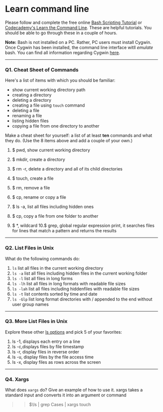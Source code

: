# Learn command line

Please follow and complete the free online [Bash Scripting Tutorial](https://ryanstutorials.net/bash-scripting-tutorial/) or [Codecademy's Learn the Command Line](https://www.codecademy.com/learn/learn-the-command-line). These are helpful tutorials. You should be able to go through these in a couple of hours.

**Note:** Bash is not installed on a PC. Rather, PC users must install Cygwin. Once Cygwin has been installed, the command line interface witll _emulate_ bash. You can find all information regarding Cygwin [here](https://www.cygwin.com/).

---

### Q1.  Cheat Sheet of Commands  

Here's a list of items with which you should be familiar:  
* show current working directory path
* creating a directory
* deleting a directory
* creating a file using `touch` command
* deleting a file
* renaming a file
* listing hidden files
* copying a file from one directory to another

Make a cheat sheet for yourself: a list of at least **ten** commands and what they do.  (Use the 8 items above and add a couple of your own.) 
> > 
1. $ pwd, show current working directory 
2. $ mkdir, create a directory
3. $ rm -r, delete a directory and all of its child directories
4. $ touch, create a file

5. $ rm, remove a file
6. $ cp, rename or copy a file 
7. $ ls -a, list all files including hidden ones 
8. $ cp, copy a file from one folder to another
9. $ *, wildcard
10.$ grep, global regular expression print, it searches files for lines that match a pattern and returns the results 
---

### Q2.  List Files in Unix   

What do the following commands do:  
1. `ls` list all files in the current working directory  
2. `ls -a`  list all files including hidden files in the current working folder
3. `ls -l`  list all files in long forms 
4. `ls -lh` list all files in long formats with readable file sizes 
5. `ls -lah` list all files including hiddenfiles with readable file sizes  
6. `ls -t`  list contents sorted by time and date
7. `ls -Glp` list long format directories with / appended to the end without user group names


> > 

---

### Q3.  More List Files in Unix  

Explore these other [ls options](http://www.techonthenet.com/unix/basic/ls.php) and pick 5 of your favorites:

1. ls -1, displays each entry on a line 
2. ls -c,displays files by file timestamp
3. ls -r, display files in reverse order 
4. ls -u, display files by the file access time
5. ls -x, display files as rows across the screen 
 

---

### Q4.  Xargs   

What does `xargs` do? Give an example of how to use it.
xargs takes a standard input and converts it into an argument or command
>>$\ls | grep Cases | xargs touch


 

